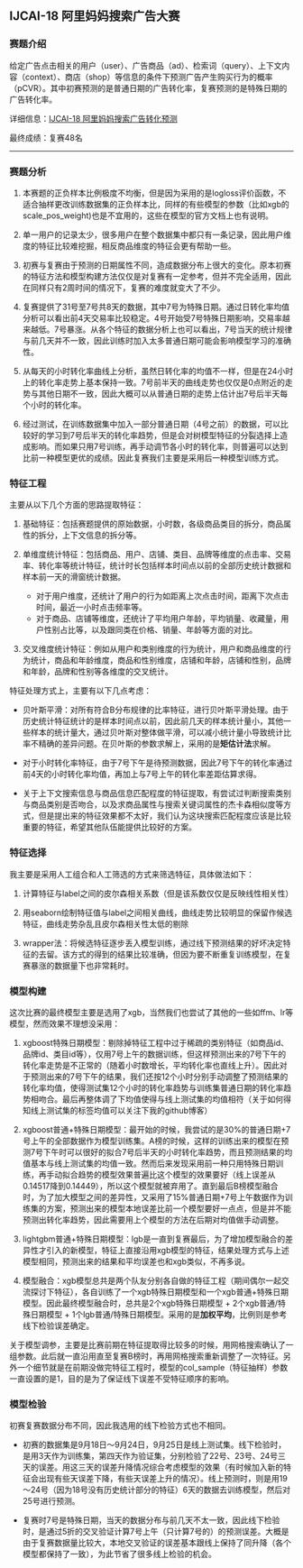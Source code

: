 ## IJCAI-18 阿里妈妈搜索广告大赛

### 赛题介绍

给定广告点击相关的用户（user）、广告商品（ad）、检索词（query）、上下文内容（context）、商店（shop）等信息的条件下预测广告产生购买行为的概率（pCVR）。其中初赛预测的是普通日期的广告转化率，复赛预测的是特殊日期的广告转化率。

详细信息：[IJCAI-18 阿里妈妈搜索广告转化预测](https://tianchi.aliyun.com/competition/information.htm?spm=5176.11165320.5678.2.51f45991tevksc&raceId=231647)

最终成绩：复赛48名

---

### 赛题分析

1. 本赛题的正负样本比例极度不均衡，但是因为采用的是logloss评价函数，不适合抽样更改训练数据集的正负样本比，同样的有些模型的参数（比如xgb的scale_pos_weight)也是不宜用的，这些在模型的官方文档上也有说明。

1. 单一用户的记录太少，很多用户在整个数据集中都只有一条记录，因此用户维度的特征比较难挖掘，相反商品维度的特征会更有帮助一些。

1. 初赛与复赛由于预测的日期属性不同，造成数据分布上很大的变化。原本初赛的特征方法和模型构建方法仅仅是对复赛有一定参考，但并不完全适用，因此在同样只有2周时间的情况下，复赛的难度就变大了不少。

1. 复赛提供了31号至7号共8天的数据，其中7号为特殊日期。通过日转化率均值分析可以看出前4天交易率比较稳定。4号开始受7号特殊日期影响，交易率越来越低。7号暴涨。从各个特征的数据分析上也可以看出，7号当天的统计规律与前几天并不一致，因此训练时加入太多普通日期可能会影响模型学习的准确性。

1. 从每天的小时转化率曲线上分析，虽然日转化率的均值不一样，但是在24小时上的转化率走势上基本保持一致。7号前半天的曲线走势也仅仅是0点附近的走势与其他日期不一致，因此大概可以从普通日期的走势上估计出7号后半天每个小时的转化率。

1. 经过测试，在训练数据集中加入一部分普通日期（4号之前）的数据，可以比较好的学习到7号后半天的转化率趋势，但是会对树模型特征的分裂选择上造成影响。而如果只用7号训练，再手动调节各小时的转化率，则普遍可以达到比前一种模型更优的成绩。因此复赛我们主要是采用后一种模型训练方式。

### 特征工程

主要从以下几个方面的思路提取特征：
1. 基础特征：包括赛题提供的原始数据，小时数，各级商品类目的拆分，商品属性的拆分，上下文信息的拆分等。

2. 单维度统计特征：包括商品、用户、店铺、类目、品牌等维度的点击率、交易率、转化率等统计特征，统计时长包括样本时间点以前的全部历史统计数据和样本前一天的滑窗统计数据。
    + 对于用户维度，还统计了用户的行为如距离上次点击时间，距离下次点击时间，最近一小时点击频率等。
    + 对于商品、店铺等维度，还统计了平均用户年龄，平均销量、收藏量，用户性别占比等，以及跟同类在价格、销量、年龄等方面的对比。

3. 交叉维度统计特征：例如从用户和类别维度的行为统计，用户和商品维度的行为统计，商品和年龄维度，商品和性别维度，店铺和年龄，店铺和性别，品牌和年龄，品牌和性别等各维度的交叉统计。

特征处理方式上，主要有以下几点考虑：
+ 贝叶斯平滑：对所有符合B分布规律的比率特征，进行贝叶斯平滑处理。由于历史统计特征统计的是样本时间点以前，因此前几天的样本统计量小，其他一些样本的统计量大，通过贝叶斯对整体做平滑，可以减小统计量小导致统计比率不精确的差异问题。在贝叶斯的参数求解上，采用的是**矩估计法**求解。

+ 对于小时转化率特征，由于7号下午是待预测数据，因此7号下午的转化率通过前4天的小时转化率均值，再加上与7号上午的转化率差距估算求得。

+ 关于上下文搜索信息与商品信息匹配程度的特征提取，有尝试过判断搜索类别与商品类别是否吻合，以及求商品属性与搜索关键词属性的杰卡森相似度等方式，但是提出来的特征效果都不太好，我们认为这块搜索匹配程度应该是比较重要的特征，希望其他队伍能提供比较好的方案。

### 特征选择

我主要是采用人工组合和人工筛选的方式来筛选特征，具体做法如下：
1. 计算特征与label之间的皮尔森相关系数（但是该系数仅仅是反映线性相关性）

1. 用seaborn绘制特征值与label之间相关曲线，曲线走势比较明显的保留作候选特征，曲线走势杂乱且皮尔森相关性太低的剔除

1. wrapper法：将候选特征逐步丢入模型训练，通过线下预测结果的好坏决定特征的去留。该方式的得到的结果比较准确，但因为要不断重复训练模型，在复赛暴涨的数据量下也非常耗时。

### 模型构建

这次比赛的最终模型主要是选用了xgb，当然我们也尝试了其他的一些如ffm、lr等模型，然而效果不理想没采用：

1. xgboost特殊日期模型：剔除掉特征工程中过于稀疏的类别特征（如商品id、品牌id、类目id等），仅用7号上午的数据训练，但这样预测出来的7号下午的转化率走势是不正常的（随着小时数增长，平均转化率也直线上升）。因此对于预测出来的7号下午的结果，我们还按12个小时分别手动调整了预测结果的转化率均值，使得测试集12个小时的转化率趋势与训练集普通日期的转化率趋势相吻合。最后再整体调了下均值使得与线上测试集的均值相符（关于如何得知线上测试集的标签均值可以关注下我的github博客）

1. xgboost普通+特殊日期模型：最开始的时候，我尝试的是30%的普通日期+7号上午的全部数据作为模型训练集。A榜的时候，这样的训练出来的模型在预测7号下午时可以很好的拟合7号后半天的小时转化率趋势，而且预测结果的均值基本与线上测试集的均值一致。然而后来发现采用前一种只用特殊日期训练，再手动拟合趋势的模型效果普遍比这个模型的效果要好（线上误差从0.14517降到0.14449），所以这个模型就被弃用了。直到最后B榜模型融合时，为了加大模型之间的差异性，又采用了15%普通日期+7号上午数据作为训练集的方案，预测出来的模型本地误差比前一个模型要好一点点，但是并不能预测出转化率趋势，因此需要用上个模型的方法在后期对均值做手动调整。

1. lightgbm普通+特殊日期模型：lgb是一直到复赛最后，为了增加模型融合的差异性才引入的新模型，特征上直接沿用xgb模型的特征，结果处理方式与上述模型相同，预测出来的结果和平均误差也和xgb类似，不再多说。

1. 模型融合：xgb模型总共是两个队友分别各自做的特征工程（期间偶尔一起交流探讨下特征），各自训练了一个xgb特殊日期模型和一个xgb普通+特殊日期模型。因此最终模型融合时，总共是2个xgb特殊日期模型 + 2个xgb普通/特殊日期模型 + 1个lgb普通/特殊日期模型。采用的是**加权平均**，比例则是参考线下检验误差确定。

关于模型调参，主要是比赛前期在特征提取得比较多的时候，用网格搜索确认了一组参数。此后就一直沿用直至复赛B榜时，再用网格搜索重新调整了一次特征。另外一个细节就是在前期没做完特征工程时，模型的col_sample（特征抽样）参数一直设置的是1，目的是为了保证线下误差不受特征顺序的影响。

### 模型检验

初赛复赛数据分布不同，因此我选用的线下检验方式也不相同。

+ 初赛的数据集是9月18日～9月24日，9月25日是线上测试集。线下检验时，是用3天作为训练集，第四天作为验证集，分别检验了22号、23号、24号三天的误差。用这三天的误差升降情况综合考虑模型的效果（有时候加入新的特征会出现有些天误差下降，有些天误差上升的情况）。线上预测时，则是用19～24号（因为18号没有历史统计部分的特征）6天的数据去训练模型，然后对25号进行预测。

+ 复赛时7号是特殊日期，当天的数据分布与前几天不太一致，因此线下检验时，是通过5折的交叉验证计算7号上午（只计算7号的）的预测误差。大概是由于复赛数据量比较大，本地交叉验证的误差基本跟线上保持了同升降（各个模型都保持了一致），为此节省了很多线上检验的机会。
